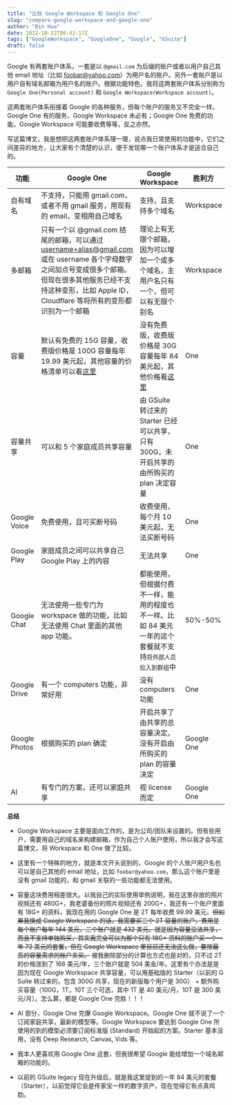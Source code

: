 ```yaml
---
title: "比较 Google Workspace 和 Google One"
slug: "compare-google-workspace-and-google-one"
author: "Bin Hua"
date: 2022-10-22T06:41:17Z
tags: ["GoogleWorkspace", "GoogleOne", "Google", "GSuite"]
draft: false
---
```


Google 有两套账户体系，一套是以 `@gmail.com` 为后缀的账户或者以用户自己其他 email 地址（比如 foobar@yahoo.com）为用户名的账户。另外一套账户是以用户自有域名邮箱为用户名的账户。根据功能特色，我将这两套账户体系分别称为 `Google One(Personal account)` 和 `Google Workspace(Workspace account)`。

这两套账户体系衔接着 Google 的各种服务，但每个账户的服务又不完全一样。Google One 有的服务，Google Workspace 未必有；Google One 免费的功能，Google Workspace 可能要收费等等，反之亦然。

写这篇博文，我是想把这两套账户体系理一理，说点我日常使用的功能中，它们之间差异的地方，让大家有个清楚的认识，便于发现哪一个账户体系才是适合自己的。

|功能|Google One|Google Workspace|胜利方|
|---|---|---|---|
|自有域名|不支持，只能用 gmail.com，或者不用 gmail 服务，用现有的 email，变相用自己域名|支持，且支持多个域名|Workspace|
|多邮箱|只有一个以 @gmail.com 结尾的邮箱，可以通过 username+alias@gmail.com 或在 username 各个字母数字之间加点号变成很多个邮箱。但现在很多其他服务已经不支持这种变形，比如 Apple ID，Cloudflare 等将所有的变形都识别为一个邮箱|理论上有无限个邮箱，因为可以增加一个或多个域名，主用户名只有一个，但可以有无限个别名|Workspace|
|容量|默认有免费的 15G 容量，收费版价格是 100G 容量每年 19.99 美元起，其他容量的价格清单可以看[这里](https://one.google.com/about/plans)|没有免费版，收费版价格是 30G 容量每年 84 美元起，其他价格看[这里](https://workspace.google.com/pricing.html)|One|
|容量共享|可以和 5 个家庭成员共享容量|由 GSuite 转过来的 Starter 已经可以共享，只有 300G，未开启共享的由所购买的 plan 决定容量|One|
|Google Voice|免费使用，且可买断号码|收费使用，每个月 10 美元起，无法买断号码|One|
|Google Play|家庭成员之间可以共享自己 Google Play 上的内容|无法共享|One|
|Google Chat|无法使用一些专门为 workspace 做的功能，比如无法使用 Chat 里面的其他 app 功能。|都能使用，但根据付费不一样，能用的程度也不一样。比如 84 美元一年的这个套餐就不支持`将外部人员拉入到群组`中|50%-50%|
|Google Drive|有一个 computers 功能，非常好用|没有 computers 功能|One|
|Google Photos|根据购买的 plan 确定|开启共享了由共享的总容量决定，没有开启由所购买的 plan 的容量决定|Google One|
|AI|有专门的方案，还可以家庭共享|视 license 而定|Google One|

**总结**

- Google Workspace 主要是面向工作的，是为公司/团队来设置的。但有些用户，需要用自己的域名来构建邮箱，作为自己个人账户使用，所以我才会写这篇博文，将 Workspace 和 One 做了比较。

- 这里有一个特殊的地方，就是本文开头说到的，Google 的个人账户用户名也可以是自己其他的 email 地址，比如 `foobar@yahoo.com`，那么这个账户里是没有 gmail 功能的，和 gmail 关联的一些功能都无法使用。

- 容量这块费用相差很大。以我自己的实际使用举例说明，我在这里存放的照片视频还有 480G+，我老婆备份的照片视频还有 200G+，我还有一个账户里面有 18G+ 的资料，我现在用的 Google One 是 2T 每年收费 99.99 美元。~~但如果我换成 Google Workspace 的话，我需要买三个 2T 容量的账户，费用是每个账户每年 144 美元，三个账户就是 432 美元。就是因为容量没法共享，而且不支持单独购买，其实我完全可以为那个只有 18G+ 资料的账户买一个一年 72 美元的套餐，但在 Google Workspace 里目前还无法这么做，要按最高的容量需求的账户来买。~~ 被我删除部分的计算也方式也是对的，只不过 2T 的价格涨到了 168 美元/年，三个账户就是 504 美金/年。这里有个办法是是因为现在 Google Workspace 共享容量，可以用基础版的 Starter（以前的 G Suite 转过来的，包含 300G 共享，现在的新版每个用户是 30G） + 额外购买容量（100G，1T，10T 三个可选，其中 1T 是 40 美元/月，10T 是 300 美元/月）。怎么算，都是 Google One 完胜！！！

- AI 部分，Google One 完爆 Google Workspace。Google One 就不说了一个订阅家庭共享，最新的模型等。Google Workspace 要达到 Google One 所使用的到的模型必须要订阅标准版 (Standard) 开始起的方案。Starter 基本没用，没有 Deep Research, Canvas, Vids 等。

- 我本人更喜欢用 Google One 这套，但我很希望 Google 能给增加一个域名邮箱的功能的。

- 以前的 GSuite legacy 现在升级后，就是我这里提到的一年 84 美元的套餐（Starter），以前觉得它会是传家宝一样的数字资产，现在觉得它有点真鸡肋。
